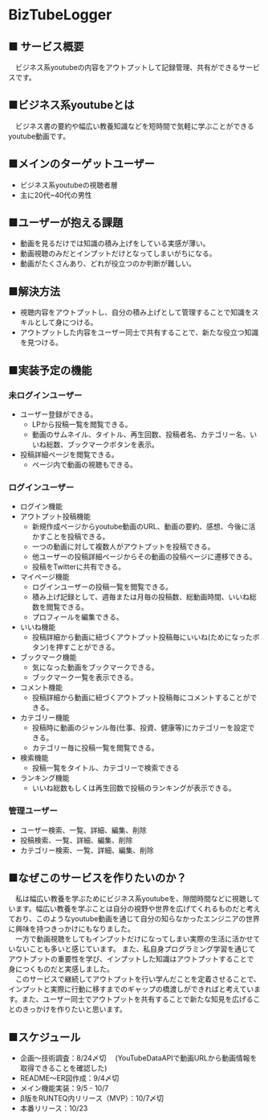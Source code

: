 # BizTubeLogger

## ■ サービス概要
&emsp;ビジネス系youtubeの内容をアウトプットして記録管理、共有ができるサービスです。

## ■ビジネス系youtubeとは
&emsp;ビジネス書の要約や幅広い教養知識などを短時間で気軽に学ぶことができるyoutube動画です。　

## ■メインのターゲットユーザー
 - ビジネス系youtubeの視聴者層
 - 主に20代~40代の男性

## ■ユーザーが抱える課題
- 動画を見るだけでは知識の積み上げをしている実感が薄い。
- 動画視聴のみだとインプットだけとなってしまいがちになる。
- 動画がたくさんあり、どれが役立つのか判断が難しい。

## ■解決方法
- 視聴内容をアウトプットし、自分の積み上げとして管理することで知識をスキルとして身につける。
- アウトプットした内容をユーザー同士で共有することで、新たな役立つ知識を見つける。

## ■実装予定の機能
### 未ログインユーザー
* ユーザー登録ができる。
  * LPから投稿一覧を閲覧できる。
  * 動画のサムネイル、タイトル、再生回数、投稿者名、カテゴリー名、いいね総数、ブックマークボタンを表示。
* 投稿詳細ページを閲覧できる。
  * ページ内で動画の視聴もできる。
### ログインユーザー
* ログイン機能
* アウトプット投稿機能
  * 新規作成ページからyoutube動画のURL、動画の要約、感想、今後に活かすことを投稿できる。
  * 一つの動画に対して複数人がアウトプットを投稿できる。
  * 他ユーザーの投稿詳細ページからその動画の投稿ページに遷移できる。
  * 投稿をTwitterに共有できる。
* マイページ機能
  * ログインユーザーの投稿一覧を閲覧できる。
  * 積み上げ記録として、週毎または月毎の投稿数、総動画時間、いいね総数を閲覧できる。
  * プロフィールを編集できる。
* いいね機能
  * 投稿詳細から動画に紐づくアウトプット投稿毎にいいね(ためになったボタン)を押すことができる。
* ブックマーク機能
  * 気になった動画をブックマークできる。
  * ブックマーク一覧を表示できる。
* コメント機能
  * 投稿詳細から動画に紐づくアウトプット投稿毎にコメントすることができる。
* カテゴリー機能
  * 投稿時に動画のジャンル毎(仕事、投資、健康等)にカテゴリーを設定できる。
  * カテゴリー毎に投稿一覧を閲覧できる。
* 検索機能
  * 投稿一覧をタイトル、カテゴリーで検索できる
* ランキング機能
  * いいね総数もしくは再生回数で投稿のランキングが表示できる。
### 管理ユーザー
* ユーザー検索、一覧、詳細、編集、削除
* 投稿検索、一覧、詳細、編集、削除
* カテゴリー検索、一覧、詳細、編集、削除

## ■なぜこのサービスを作りたいのか？<br>
&emsp;私は幅広い教養を学ぶためにビジネス系youtubeを、隙間時間などに視聴しています。幅広い教養を学ぶことは自分の視野や世界を広げてくれるものだと考えており、このようなyoutube動画を通じて自分の知らなかったエンジニアの世界に興味を持つきっかけにもなりました。<br>
&emsp;一方で動画視聴をしてもインプットだけになってしまい実際の生活に活かせていないことも多いと感じています。
また、私自身プログラミング学習を通じてアウトプットの重要性を学び、インプットした知識はアウトプットすることで
身につくものだと実感しました。<br>
&emsp;このサービスで継続してアウトプットを行い学んだことを定着させることで、インプットと実際に行動に移すまでのギャップの橋渡しができればと考えています。また、ユーザー同士でアウトプットを共有することで新たな知見を広げることのきっかけを作りたいと思います。

## ■スケジュール

- 企画〜技術調査：8/24〆切
&emsp;(YouTubeDataAPIで動画URLから動画情報を取得できることを確認した)
- README〜ER図作成：9/4〆切
- メイン機能実装：9/5 - 10/7
- β版をRUNTEQ内リリース（MVP）：10/7〆切
- 本番リリース：10/23